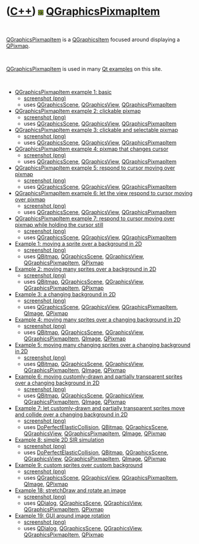 
 

 

 

 

 

([C++](Cpp.md)) ![Qt](PicQt.png) [QGraphicsPixmapItem](CppQGraphicsPixmapItem.md)
===================================================================================

 

[QGraphicsPixmapItem](CppQGraphicsPixmapItem.md) is a
[QGraphicsItem](CppQGraphicsItem.md) focused around displaying a
[QPixmap](CppQPixmap.md).

 

[QGraphicsPixmapItem](CppQGraphicsPixmapItem.md) is used in many [Qt
examples](CppQtExample.md) on this site.

 

-   [QGraphicsPixmapItem example 1:
    basic](CppQGraphicsPixmapItemExample1.md)
    -   [screenshot (png)](CppQGraphicsPixmapItemExample1.png)
    -   uses [QGraphicsScene](CppQGraphicsScene.md),
        [QGraphicsView](CppQGraphicsView.md),
        [QGraphicsPixmapItem](CppQGraphicsPixmapItem.md)
-   [QGraphicsPixmapItem example 2: clickable
    pixmap](CppQGraphicsPixmapItemExample2.md)
    -   [screenshot (png)](CppQGraphicsPixmapItemExample2.png)
    -   uses [QGraphicsScene](CppQGraphicsScene.md),
        [QGraphicsView](CppQGraphicsView.md),
        [QGraphicsPixmapItem](CppQGraphicsPixmapItem.md)
-   [QGraphicsPixmapItem example 3: clickable and selectable
    pixmap](CppQGraphicsPixmapItemExample3.md)
    -   [screenshot (png)](CppQGraphicsPixmapItemExample3.png)
    -   uses [QGraphicsScene](CppQGraphicsScene.md),
        [QGraphicsView](CppQGraphicsView.md),
        [QGraphicsPixmapItem](CppQGraphicsPixmapItem.md)
-   [QGraphicsPixmapItem example 4: pixmap that changes
    cursor](CppQGraphicsPixmapItemExample4.md)
    -   [screenshot (png)](CppQGraphicsPixmapItemExample4.png)
    -   uses [QGraphicsScene](CppQGraphicsScene.md),
        [QGraphicsView](CppQGraphicsView.md),
        [QGraphicsPixmapItem](CppQGraphicsPixmapItem.md)
-   [QGraphicsPixmapItem example 5: respond to cursor moving over
    pixmap](CppQGraphicsPixmapItemExample5.md)
    -   [screenshot (png)](CppQGraphicsPixmapItemExample5.png)
    -   uses [QGraphicsScene](CppQGraphicsScene.md),
        [QGraphicsView](CppQGraphicsView.md),
        [QGraphicsPixmapItem](CppQGraphicsPixmapItem.md)
-   [QGraphicsPixmapItem example 6: let the view respond to cursor
    moving over pixmap](CppQGraphicsPixmapItemExample6.md)
    -   [screenshot (png)](CppQGraphicsPixmapItemExample6.png)
    -   uses [QGraphicsScene](CppQGraphicsScene.md),
        [QGraphicsView](CppQGraphicsView.md),
        [QGraphicsPixmapItem](CppQGraphicsPixmapItem.md)
-   [QGraphicsPixmapItem example 7: respond to cursor moving over pixmap
    while holding the cursor still](CppQGraphicsPixmapItemExample7.md)
    -   [screenshot (png)](CppQGraphicsPixmapItemExample7.png)
    -   uses [QGraphicsScene](CppQGraphicsScene.md),
        [QGraphicsView](CppQGraphicsView.md),
        [QGraphicsPixmapItem](CppQGraphicsPixmapItem.md)
-   [Example 1: moving a sprite over a background in
    2D](CppQtExample1.md)
    -   [screenshot (png)](CppQtExample1.png)
    -   uses [QBitmap](CppQBitmap.md),
        [QGraphicsScene](CppQGraphicsScene.md),
        [QGraphicsView](CppQGraphicsView.md),
        [QGraphicsPixmapItem](CppQGraphicsPixmapItem.md),
        [QPixmap](CppQPixmap.md)
-   [Example 2: moving many sprites over a background in
    2D](CppQtExample2.md)
    -   [screenshot (png)](CppQtExample2.png)
    -   uses [QBitmap](CppQBitmap.md),
        [QGraphicsScene](CppQGraphicsScene.md),
        [QGraphicsView](CppQGraphicsView.md),
        [QGraphicsPixmapItem](CppQGraphicsPixmapItem.md),
        [QPixmap](CppQPixmap.md)
-   [Example 3: a changing background in 2D](CppQtExample3.md)
    -   [screenshot (png)](CppQtExample3.png)
    -   uses [QGraphicsScene](CppQGraphicsScene.md),
        [QGraphicsView](CppQGraphicsView.md),
        [QGraphicsPixmapItem](CppQGraphicsPixmapItem.md),
        [QImage](CppQImage.md), [QPixmap](CppQPixmap.md)
-   [Example 4: moving many sprites over a changing background in
    2D](CppQtExample4.md)
    -   [screenshot (png)](CppQtExample4.png)
    -   uses [QBitmap](CppQBitmap.md),
        [QGraphicsScene](CppQGraphicsScene.md),
        [QGraphicsView](CppQGraphicsView.md),
        [QGraphicsPixmapItem](CppQGraphicsPixmapItem.md),
        [QImage](CppQImage.md), [QPixmap](CppQPixmap.md)
-   [Example 5: moving many changing sprites over a changing background
    in 2D](CppQtExample5.md)
    -   [screenshot (png)](CppQtExample5.png)
    -   uses [QBitmap](CppQBitmap.md),
        [QGraphicsScene](CppQGraphicsScene.md),
        [QGraphicsView](CppQGraphicsView.md),
        [QGraphicsPixmapItem](CppQGraphicsPixmapItem.md),
        [QImage](CppQImage.md), [QPixmap](CppQPixmap.md)
-   [Example 6: moving customly-drawn and partially transparent sprites
    over a changing background in 2D](CppQtExample6.md)
    -   [screenshot (png)](CppQtExample6.png)
    -   uses [QBitmap](CppQBitmap.md),
        [QGraphicsScene](CppQGraphicsScene.md),
        [QGraphicsView](CppQGraphicsView.md),
        [QGraphicsPixmapItem](CppQGraphicsPixmapItem.md),
        [QImage](CppQImage.md), [QPixmap](CppQPixmap.md)
-   [Example 7: let customly-drawn and partially transparent sprites
    move and collide over a changing background in
    2D](CppQtExample7.md)
    -   [screenshot (png)](CppQtExample7.png)
    -   uses
        [DoPerfectElasticCollision](CppDoPerfectElasticCollision.md),
        [QBitmap](CppQBitmap.md),
        [QGraphicsScene](CppQGraphicsScene.md),
        [QGraphicsView](CppQGraphicsView.md),
        [QGraphicsPixmapItem](CppQGraphicsPixmapItem.md),
        [QImage](CppQImage.md), [QPixmap](CppQPixmap.md)
-   [Example 8: simple 2D SIR simulation](CppQtExample8.md)
    -   [screenshot (png)](CppQtExample8.png)
    -   uses
        [DoPerfectElasticCollision](CppDoPerfectElasticCollision.md),
        [QBitmap](CppQBitmap.md),
        [QGraphicsScene](CppQGraphicsScene.md),
        [QGraphicsView](CppQGraphicsView.md),
        [QGraphicsPixmapItem](CppQGraphicsPixmapItem.md),
        [QImage](CppQImage.md), [QPixmap](CppQPixmap.md)
-   [Example 9: custom sprites over custom
    background](CppQtExample9.md)
    -   [screenshot (png)](CppQtExample9.png)
    -   uses [QGraphicsScene](CppQGraphicsScene.md),
        [QGraphicsView](CppQGraphicsView.md),
        [QGraphicsPixmapItem](CppQGraphicsPixmapItem.md),
        [QImage](CppQImage.md), [QPixmap](CppQPixmap.md)
-   [Example 18: stretchDraw and rotate an image](CppQtExample18.md)
    -   [screenshot (png)](CppQtExample18.png)
    -   uses [QDialog](CppQDialog.md),
        [QGraphicsScene](CppQGraphicsScene.md),
        [QGraphicsView](CppQGraphicsView.md),
        [QGraphicsPixmapItem](CppQGraphicsPixmapItem.md),
        [QPixmap](CppQPixmap.md)
-   [Example 19: GUI around image rotation](CppQtExample19.md)
    -   [screenshot (png)](CppQtExample19.png)
    -   uses [QDialog](CppQDialog.md),
        [QGraphicsScene](CppQGraphicsScene.md),
        [QGraphicsView](CppQGraphicsView.md),
        [QGraphicsPixmapItem](CppQGraphicsPixmapItem.md),
        [QPixmap](CppQPixmap.md)

 

 

 

 

 

 

